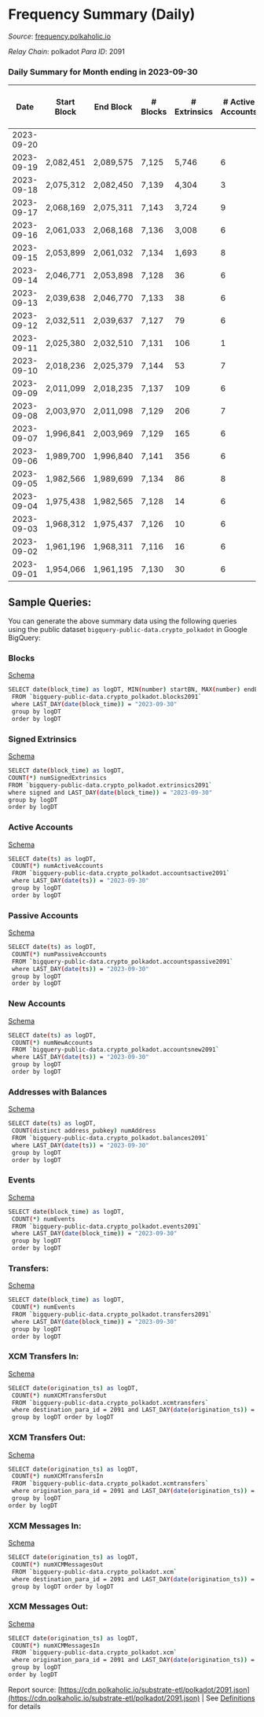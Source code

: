 # Frequency Summary (Daily)

_Source_: [frequency.polkaholic.io](https://frequency.polkaholic.io)

*Relay Chain*: polkadot
*Para ID*: 2091



### Daily Summary for Month ending in 2023-09-30


| Date    | Start Block | End Block | # Blocks | # Extrinsics | # Active Accounts | # Passive Accounts | # New Accounts | # Addresses | # Events  | # Transfers ($USD) | # XCM Transfers In ($USD) | # XCM Transfers Out ($USD) | # XCM In | # XCM Out | Issues |
|---------|-------------|-----------|----------|--------------|-------------------|--------------------|----------------|-------------|-----------|--------------------|---------------------------|----------------------------|----------|-----------|--------|
| 2023-09-20 |  |  |  |  |  |  |  |  |  |   |   |   |  |  |  |
| 2023-09-19 | 2,082,451 | 2,089,575 | 7,125 | 5,746 | 6 |  |  | 121 | 67,218 |   |   |   |  |  |  |
| 2023-09-18 | 2,075,312 | 2,082,450 | 7,139 | 4,304 | 3 | 4 |  | 121 | 57,317 | 4  |   |   |  |  |  |
| 2023-09-17 | 2,068,169 | 2,075,311 | 7,143 | 3,724 | 9 | 4 | 1 | 121 | 51,482 | 3  |   |   |  |  |  |
| 2023-09-16 | 2,061,033 | 2,068,168 | 7,136 | 3,008 | 6 |  |  | 120 | 44,268 |   |   |   |  |  |  |
| 2023-09-15 | 2,053,899 | 2,061,032 | 7,134 | 1,693 | 8 |  |  | 120 | 30,638 |   |   |   |  |  |  |
| 2023-09-14 | 2,046,771 | 2,053,898 | 7,128 | 36 | 6 |  |  | 120 | 14,620 |   |   |   |  |  |  |
| 2023-09-13 | 2,039,638 | 2,046,770 | 7,133 | 38 | 6 |  |  | 120 | 14,650 |   |   |   |  |  |  |
| 2023-09-12 | 2,032,511 | 2,039,637 | 7,127 | 79 | 6 |  |  | 120 | 15,589 |   |   |   |  |  |  |
| 2023-09-11 | 2,025,380 | 2,032,510 | 7,131 | 106 | 1 |  |  | 120 | 15,332 |   |   |   |  |  |  |
| 2023-09-10 | 2,018,236 | 2,025,379 | 7,144 | 53 | 7 | 2 |  | 120 | 14,800 | 4  |   |   |  |  |  |
| 2023-09-09 | 2,011,099 | 2,018,235 | 7,137 | 109 | 6 |  |  | 120 | 15,371 |   |   |   |  |  |  |
| 2023-09-08 | 2,003,970 | 2,011,098 | 7,129 | 206 | 7 | 2 |  | 120 | 16,743 | 2  |   |   |  |  |  |
| 2023-09-07 | 1,996,841 | 2,003,969 | 7,129 | 165 | 6 |  |  | 121 | 15,912 |   |   |   |  |  |  |
| 2023-09-06 | 1,989,700 | 1,996,840 | 7,141 | 356 | 6 |  |  | 121 | 17,846 |   |   |   |  |  |  |
| 2023-09-05 | 1,982,566 | 1,989,699 | 7,134 | 86 | 8 |  |  | 121 | 14,840 |   |   |   |  |  |  |
| 2023-09-04 | 1,975,438 | 1,982,565 | 7,128 | 14 | 6 |  | 1 | 121 | 14,372 |   |   |   |  |  |  |
| 2023-09-03 | 1,968,312 | 1,975,437 | 7,126 | 10 | 6 |  |  | 120 | 14,438 |   |   |   |  |  |  |
| 2023-09-02 | 1,961,196 | 1,968,311 | 7,116 | 16 | 6 |  |  | 120 | 14,367 |   |   |   |  |  |  |
| 2023-09-01 | 1,954,066 | 1,961,195 | 7,130 | 30 | 6 |  |  | 120 | 14,616 |   |   |   |  |  |  |

## Sample Queries:
You can generate the above summary data using the following queries using the public dataset `bigquery-public-data.crypto_polkadot` in Google BigQuery:


### Blocks 

[Schema](https://github.com/colorfulnotion/substrate-etl/blob/main/schema/blocks.json)

```bash
SELECT date(block_time) as logDT, MIN(number) startBN, MAX(number) endBN, COUNT(*) numBlocks 
 FROM `bigquery-public-data.crypto_polkadot.blocks2091`  
 where LAST_DAY(date(block_time)) = "2023-09-30" 
 group by logDT 
 order by logDT
```

### Signed Extrinsics 

[Schema](https://github.com/colorfulnotion/substrate-etl/blob/main/schema/extrinsics.json)

```bash
SELECT date(block_time) as logDT, 
COUNT(*) numSignedExtrinsics 
FROM `bigquery-public-data.crypto_polkadot.extrinsics2091`  
where signed and LAST_DAY(date(block_time)) = "2023-09-30" 
group by logDT 
order by logDT
```

### Active Accounts 

[Schema](https://github.com/colorfulnotion/substrate-etl/blob/main/schema/accountsactive.json)

```bash
SELECT date(ts) as logDT, 
 COUNT(*) numActiveAccounts 
 FROM `bigquery-public-data.crypto_polkadot.accountsactive2091` 
 where LAST_DAY(date(ts)) = "2023-09-30" 
 group by logDT 
 order by logDT
```

### Passive Accounts 

[Schema](https://github.com/colorfulnotion/substrate-etl/blob/main/schema/accountspassive.json)

```bash
SELECT date(ts) as logDT, 
 COUNT(*) numPassiveAccounts 
 FROM `bigquery-public-data.crypto_polkadot.accountspassive2091` 
 where LAST_DAY(date(ts)) = "2023-09-30" 
 group by logDT 
 order by logDT
```

### New Accounts 

[Schema](https://github.com/colorfulnotion/substrate-etl/blob/main/schema/accountsnew.json)

```bash
SELECT date(ts) as logDT, 
 COUNT(*) numNewAccounts 
 FROM `bigquery-public-data.crypto_polkadot.accountsnew2091` 
 where LAST_DAY(date(ts)) = "2023-09-30" 
 group by logDT
 order by logDT
```

### Addresses with Balances 

[Schema](https://github.com/colorfulnotion/substrate-etl/blob/main/schema/balances.json)

```bash
SELECT date(ts) as logDT,
 COUNT(distinct address_pubkey) numAddress 
 FROM `bigquery-public-data.crypto_polkadot.balances2091` 
 where LAST_DAY(date(ts)) = "2023-09-30" 
 group by logDT 
 order by logDT
```

### Events 

[Schema](https://github.com/colorfulnotion/substrate-etl/blob/main/schema/events.json)

```bash
SELECT date(block_time) as logDT, 
 COUNT(*) numEvents 
 FROM `bigquery-public-data.crypto_polkadot.events2091` 
 where LAST_DAY(date(block_time)) = "2023-09-30" 
 group by logDT 
 order by logDT
```

### Transfers:

[Schema](https://github.com/colorfulnotion/substrate-etl/blob/main/schema/transfers.json)

```bash
SELECT date(block_time) as logDT, 
 COUNT(*) numEvents 
 FROM `bigquery-public-data.crypto_polkadot.transfers2091` 
 where LAST_DAY(date(block_time)) = "2023-09-30" 
 group by logDT 
 order by logDT
```

### XCM Transfers In: 

[Schema](https://github.com/colorfulnotion/substrate-etl/blob/main/schema/xcmtransfers.json)

```bash
SELECT date(origination_ts) as logDT, 
 COUNT(*) numXCMTransfersOut 
 FROM `bigquery-public-data.crypto_polkadot.xcmtransfers` 
 where destination_para_id = 2091 and LAST_DAY(date(origination_ts)) = "2023-09-30" 
 group by logDT order by logDT
```

### XCM Transfers Out: 

[Schema](https://github.com/colorfulnotion/substrate-etl/blob/main/schema/xcmtransfers.json)

```bash
SELECT date(origination_ts) as logDT, 
 COUNT(*) numXCMTransfersIn 
 FROM `bigquery-public-data.crypto_polkadot.xcmtransfers` 
 where origination_para_id = 2091 and LAST_DAY(date(origination_ts)) = "2023-09-30" 
 group by logDT 
order by logDT
```

### XCM Messages In: 

[Schema](https://github.com/colorfulnotion/substrate-etl/blob/main/schema/xcm.json)

```bash
SELECT date(origination_ts) as logDT, 
 COUNT(*) numXCMMessagesOut 
 FROM `bigquery-public-data.crypto_polkadot.xcm` 
 where destination_para_id = 2091 and LAST_DAY(date(origination_ts)) = "2023-09-30" 
 group by logDT order by logDT
```

### XCM Messages Out: 

[Schema](https://github.com/colorfulnotion/substrate-etl/blob/main/schema/xcm.json)

```bash
SELECT date(origination_ts) as logDT, 
 COUNT(*) numXCMMessagesIn 
 FROM `bigquery-public-data.crypto_polkadot.xcm` 
 where origination_para_id = 2091 and LAST_DAY(date(origination_ts)) = "2023-09-30" 
 group by logDT 
order by logDT
```


Report source: [https://cdn.polkaholic.io/substrate-etl/polkadot/2091.json](https://cdn.polkaholic.io/substrate-etl/polkadot/2091.json) | See [Definitions](/DEFINITIONS.md) for details
